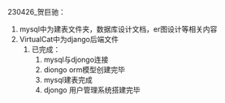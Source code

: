 230426_贺巨驰：

1. mysql中为建表文件夹，数据库设计文档，er图设计等相关内容
2. VirtualCat中为django后端文件
   1. 已完成：
      1. mysql与djongo连接
      2. diongo orm模型创建完毕
      3. mysql建表完成
      4. djongo 用户管理系统搭建完毕